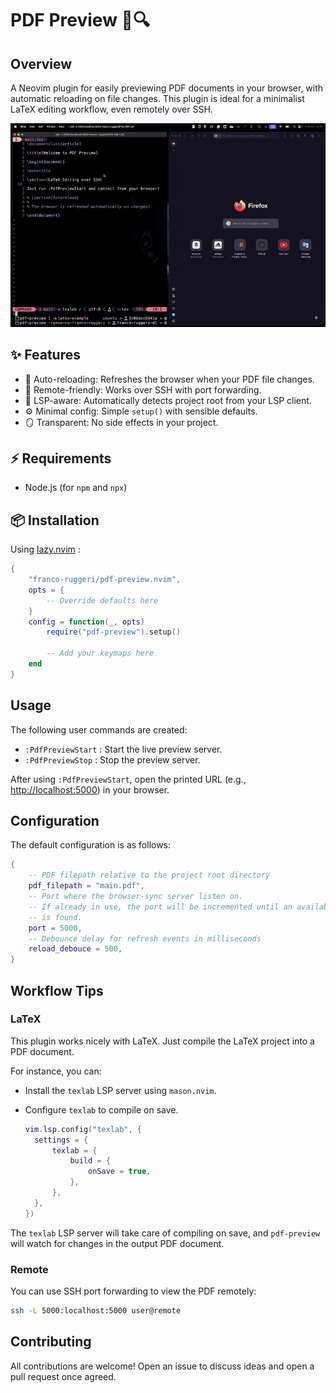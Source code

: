 # PDF Preview 🧾🔍

## Overview

A Neovim plugin for easily previewing PDF documents in your browser, with
automatic reloading on file changes. This plugin is ideal for a minimalist LaTeX
editing workflow, even remotely over SSH.

![demo](./assets/demo.gif)

## ✨ Features

- 🔄 Auto-reloading: Refreshes the browser when your PDF file changes.
- 🔌 Remote-friendly: Works over SSH with port forwarding.
- 🧠 LSP-aware: Automatically detects project root from your LSP client.
- ⚙️ Minimal config: Simple `setup()` with sensible defaults.
- 🪞 Transparent: No side effects in your project.

## ⚡ Requirements

- Node.js (for `npm` and `npx`)

## 📦 Installation

Using [lazy.nvim](https://github.com/folke/lazy.nvim) :

```lua
{ 
    "franco-ruggeri/pdf-preview.nvim", 
    opts = {
        -- Override defaults here
    }
    config = function(_, opts)
        require("pdf-preview").setup()

        -- Add your keymaps here
    end
}
```

## Usage

The following user commands are created:

- `:PdfPreviewStart` : Start the live preview server.
- `:PdfPreviewStop` : Stop the preview server.

After using `:PdfPreviewStart`, open the printed URL (e.g.,
<http://localhost:5000>) in your browser.

## Configuration

The default configuration is as follows:

```lua
{
    -- PDF filepath relative to the project root directory
    pdf_filepath = "main.pdf",
    -- Port where the browser-sync server listen on. 
    -- If already in use, the port will be incremented until an available port 
    -- is found.
    port = 5000,
    -- Debounce delay for refresh events in milliseconds
    reload_debouce = 500,
}
```

## Workflow Tips

### LaTeX

This plugin works nicely with LaTeX. Just compile the LaTeX project into a PDF
document.

For instance, you can:

- Install the `texlab` LSP server using `mason.nvim`.
- Configure `texlab` to compile on save.

    ```lua
  vim.lsp.config("texlab", {
      settings = {
          texlab = {
              build = {
                  onSave = true,
              },
          },
      },
  })
  ```

The `texlab` LSP server will take care of compiling on save, and `pdf-preview`
will watch for changes in the output PDF document.

### Remote

You can use SSH port forwarding to view the PDF remotely:

```bash
ssh -L 5000:localhost:5000 user@remote
```

## Contributing

All contributions are welcome! Open an issue to discuss ideas and open a pull
request once agreed.
